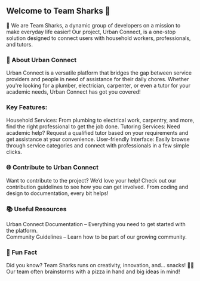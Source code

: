 ## Welcome to Team Sharks 🦈

👋 We are Team Sharks, a dynamic group of developers on a mission to make everyday life easier! Our project, Urban Connect, is a one-stop solution designed to connect users with household workers, professionals, and tutors.

### 🌟 About Urban Connect

Urban Connect is a versatile platform that bridges the gap between service providers and people in need of assistance for their daily chores. Whether you're looking for a plumber, electrician, carpenter, or even a tutor for your academic needs, Urban Connect has got you covered!

### Key Features:

Household Services: From plumbing to electrical work, carpentry, and more, find the right professional to get the job done.
Tutoring Services: Need academic help? Request a qualified tutor based on your requirements and get assistance at your convenience.
User-friendly Interface: Easily browse through service categories and connect with professionals in a few simple clicks.

### 🌐 Contribute to Urban Connect

Want to contribute to the project? We’d love your help! Check out our contribution guidelines to see how you can get involved. From coding and design to documentation, every bit helps!

### 📚 Useful Resources

Urban Connect Documentation – Everything you need to get started with the platform. \
Community Guidelines – Learn how to be part of our growing community.

### 🎉 Fun Fact

Did you know? Team Sharks runs on creativity, innovation, and... snacks! 🍕🥤 Our team often brainstorms with a pizza in hand and big ideas in mind!


